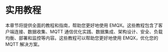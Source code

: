 # 实用教程

本章节将提供全面的教程和指南，帮助您更好地使用 EMQX。这些教程包含了客户端连接、数据收集、MQTT 通信优化实践、数据集成、架构设计、安全、负载均衡、部署和监控等内容。这些教程可以帮助您更好地使用 EMQX，优化您的 MQTT 解决方案。

